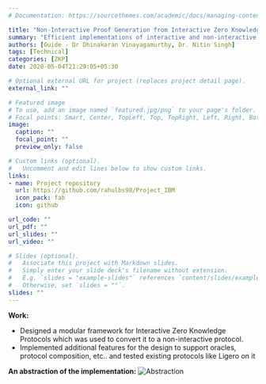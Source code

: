 ```yaml
---
# Documentation: https://sourcethemes.com/academic/docs/managing-content/

title: "Non-Interactive Proof Generation from Interactive Zero Knowledge Protocols"
summary: "Efficient implementations of interactive and non-interactive versions of Ligero-like protocols."
authors: [Guide - Dr Dhinakaran Vinayagamurthy, Dr. Nitin Singh]
tags: [Technical]
categories: [ZKP]
date: 2020-05-04T21:29:05+05:30

# Optional external URL for project (replaces project detail page).
external_link: ""

# Featured image
# To use, add an image named `featured.jpg/png` to your page's folder.
# Focal points: Smart, Center, TopLeft, Top, TopRight, Left, Right, BottomLeft, Bottom, BottomRight.
image:
  caption: ""
  focal_point: ""
  preview_only: false

# Custom links (optional).
#   Uncomment and edit lines below to show custom links.
links:
- name: Project repository
  url: https://github.com/rahulbs98/Project_IBM
  icon_pack: fab
  icon: github

url_code: ""
url_pdf: ""
url_slides: ""
url_video: ""

# Slides (optional).
#   Associate this project with Markdown slides.
#   Simply enter your slide deck's filename without extension.
#   E.g. `slides = "example-slides"` references `content/slides/example-slides.md`.
#   Otherwise, set `slides = ""`.
slides: ""
---
```


**Work:**
- Designed a modular framework for Interactive Zero Knowledge Protocols which was used to convert it to a non-interactive protocol.
- Implemented additional features for the design to support oracles, protocol composition, etc.. and tested existing protocols like Ligero on it

**An abstraction of the implementation:**
![Abstraction](abstraction.jpg)